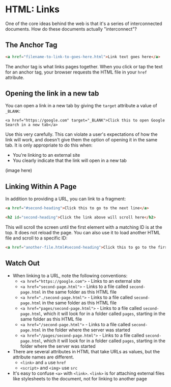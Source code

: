 # HTML: Links

One of the core ideas behind the web is that it's a series of interconnected documents. How do these documents actually "interconnect"?

## The Anchor Tag

```html
<a href="filename-to-link-to-goes-here.html">Link text goes here</a>
```

The anchor tag is what links pages together. When you click or tap the text for an anchor tag, your browser requests the HTML file in your `href` attribute.

## Opening the link in a new tab

You can open a link in a new tab by giving the `target` attribute a value of `_BLANK`:

```
<a href="https://google.com" target="_BLANK">Click this to open Google Search in a new tab</a>
```

Use this very carefully. This can violate a user's expectations of how the link will work, and doesn't give them the option of opening it in the same tab. It is only appropriate to do this when:

* You're linking to an external site
* You clearly indicate that the link will open in a new tab

(image here)

## Linking Within A Page

In addition to providing a URL, you can link to a fragment:

```html
<a href="#second-heading">Click this to go to the next line</a>

<h2 id="second-heading">Click the link above will scroll here</h2>
```

This will scroll the screen until the first element with a matching ID is at the top. It does not reload the page. You can also use it to load another HTML file and scroll to a specific ID:

```html
<a href="another-file.html#second-heading">Click this to go to the first element with an ID of "second-heading" in `another-file.html`</a>
```

## Watch Out

* When linking to a URL, note the following conventions:
  * `<a href="https://google.com">` - Links to an external site
  * `<a href="second-page.html">` - Links to a file called `second-page.html` in the same folder as this HTML file
  * `<a href="./second-page.html">` - Links to a file called `second-page.html` in the same folder as this HTML file
  * `<a href="pages/second-page.html">` - Links to a file called `second-page.html`, which it will look for in a folder called `pages`, starting in the same folder as this HTML file
  * `<a href="/second-page.html">` - Links to a file called `second-page.html` in the folder where the server was started
  * `<a href="/pages/second-page.html">` - Links to a file called `second-page.html`, which it will look for in a folder called `pages`, starting in the folder where the server was started
* There are several attributes in HTML that take URLs as values, but the attribute names are different.
  * `<link>` and `a` use `href`
  * `<script>` and `<img>` use `src`
* It's easy to confuse `<a>` with `<link>`. `<link>` is for attaching external files like stylesheets to the document, not for linking to another page
